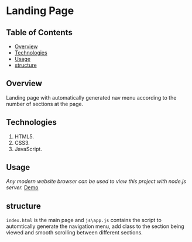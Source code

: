 # Landing Page

## Table of Contents
* [Overview](#Overview)
* [Technologies](#technologies)
* [Usage](#usage)
* [structure](#structure)


## Overview
Landing page with automatically generated nav menu according to the number of sections at the page.

## Technologies
1. HTML5.
2. CSS3.
3. JavaScript.


## Usage
_Any modern website browser can be used to view this project with node.js server._
[Demo](#usage)
## structure
`index.html` is the main page and `js\app.js` contains the script to automtically generate the navigation menu, add class to the section being viewed and smooth scrolling between different sections.



